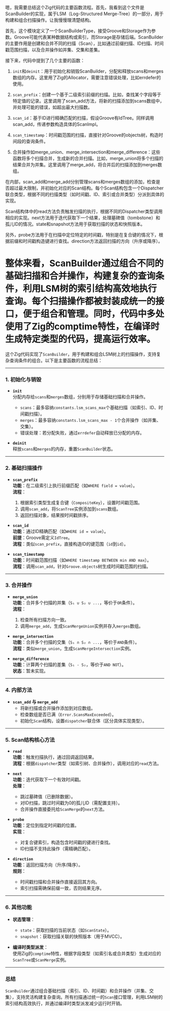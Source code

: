 嗯，我需要总结这个Zig代码的主要函数流程。首先，我看到这个文件是ScanBuilder的实现，属于LSM（Log-Structured Merge-Tree）的一部分，用于构建和组合扫描操作。让我慢慢理清楚结构。

首先，这个模块定义了一个ScanBuilderType，接受Groove和Storage作为参数。Groove可能代表某种数据结构或索引，而Storage是存储后端。ScanBuilder的主要作用是创建和合并不同的扫描（Scan），比如通过前缀扫描、ID扫描、时间戳范围扫描，以及合并操作如并集、交集和差集。

接下来，代码中提到了几个主要的函数：

1. `init`和`deinit`：用于初始化和销毁ScanBuilder，分配和释放scans和merges数组的内存。这里用了Zig的Allocator，需要注意错误处理，比如errdefer的使用。

2. `scan_prefix`：创建一个基于二级索引前缀的扫描。比如，查找某个字段等于特定值的记录。这里调用了scan_add方法，将新的扫描添加到scans数组中，并处理可能的错误，如超出最大扫描数。

3. `scan_id`：基于ID进行精确匹配的扫描，假设Groove有IdTree。同样调用scan_add，传递参数构造具体的ScanImpl。

4. `scan_timestamp`：时间戳范围的扫描，直接针对Groove的objects树，构造时间段的查询条件。

5. 合并操作如merge_union、merge_intersection和merge_difference：这些函数将多个扫描合并，生成新的合并扫描。比如，merge_union将多个扫描的结果合并为并集。这里调用了merge_add，将合并后的扫描添加到merges数组。

在内部，scan_add和merge_add分别管理scans和merges数组的添加，检查是否超过最大限制，并初始化对应的Scan结构。每个Scan结构包含一个Dispatcher联合类型，根据不同的扫描类型（如时间戳、ID、索引或合并类型）分派到具体的实现。

Scan结构体中的read方法负责触发扫描的执行，根据不同的Dispatcher类型调用相应的实现。next方法用于迭代获取下一个结果，处理墓碑值（tombstone）和孤儿ID的情况。state和snapshot方法用于获取扫描的状态和快照版本。

另外，probe方法用于在扫描中定位特定的时间戳，特别是在复合键的情况下，根据前缀和时间戳构造键进行查找。direction方法返回扫描的方向（升序或降序）。

整体来看，ScanBuilder通过组合不同的基础扫描和合并操作，构建复杂的查询条件，利用LSM树的索引结构高效地执行查询。每个扫描操作都被封装成统一的接口，便于组合和管理。同时，代码中多处使用了Zig的comptime特性，在编译时生成特定类型的代码，提高运行效率。
================================================
这个Zig代码实现了`ScanBuilder`，用于构建和组合LSM树上的扫描操作，支持复杂查询条件的组合。以下是主要函数的流程总结：

---

### **1. 初始化与销毁**
- **`init`**  
  分配内存给`scans`和`merges`数组，分别用于存储基础扫描和合并操作。  
  - `scans`：最多容纳`constants.lsm_scans_max`个基础扫描（如索引、ID、时间戳扫描）。  
  - `merges`：最多容纳`constants.lsm_scans_max - 1`个合并操作（如并集、交集）。  
  - 错误处理：若分配失败，通过`errdefer`自动释放已分配的内存。

- **`deinit`**  
  释放`scans`和`merges`的内存，重置`ScanBuilder`状态。

---

### **2. 基础扫描操作**
- **`scan_prefix`**  
  **功能**：在二级索引上执行前缀匹配（如`WHERE field = value`）。  
  **流程**：  
  1. 根据索引类型生成复合键（`CompositeKey`），设置时间戳范围。  
  2. 调用`scan_add`，将`ScanTree`实例添加到`scans`数组。  
  3. 返回扫描对象，结果按时间戳排序。

- **`scan_id`**  
  **功能**：通过ID精确匹配（如`WHERE id = value`）。  
  **前提**：Groove需定义`IdTree`。  
  **流程**：类似`scan_prefix`，直接构造ID的键范围（`id`到`id`）。

- **`scan_timestamp`**  
  **功能**：时间戳范围扫描（如`WHERE timestamp BETWEEN min AND max`）。  
  **流程**：调用`scan_add`，针对`Groove.objects`树生成时间戳范围的扫描。

---

### **3. 合并操作**
- **`merge_union`**  
  **功能**：合并多个扫描的并集（`S₁ ∪ S₂ ∪ ...`，等价于`OR`条件）。  
  **流程**：  
  1. 检查所有扫描方向一致。  
  2. 调用`merge_add`，生成`ScanMergeUnion`实例并存入`merges`数组。

- **`merge_intersection`**  
  **功能**：合并多个扫描的交集（`S₁ ∩ S₂ ∩ ...`，等价于`AND`条件）。  
  **流程**：类似`merge_union`，生成`ScanMergeIntersection`实例。

- **`merge_difference`**  
  **功能**：计算两个扫描的差集（`S₁ - S₂`，等价于`AND NOT`）。  
  **状态**：暂未实现。

---

### **4. 内部方法**
- **`scan_add` 与 `merge_add`**  
  - 将新扫描或合并操作添加到对应数组。  
  - 检查数组是否已满（`Error.ScansMaxExceeded`）。  
  - 初始化`Scan`结构，设置`dispatcher`联合体（区分具体实现类型）。

---

### **5. Scan结构核心方法**
- **`read`**  
  **功能**：触发扫描执行，通过回调返回结果。  
  **流程**：根据`dispatcher`类型（如索引树、合并操作），调用对应的`read`方法。

- **`next`**  
  **功能**：迭代获取下一个有效时间戳。  
  **处理**：  
  - 跳过墓碑值（已删除数据）。  
  - 对ID扫描，跳过时间戳为0的孤儿ID（需配置支持）。  
  - 合并操作直接委托给`ScanMerge`的`next`方法。

- **`probe`**  
  **功能**：定位到指定时间戳的位置。  
  **实现**：  
  - 对复合键索引，构造包含时间戳的键进行查找。  
  - ID扫描不支持此操作（需精确匹配）。

- **`direction`**  
  **功能**：返回扫描方向（升序/降序）。  
  **规则**：  
  - 时间戳扫描和合并操作直接返回其方向。  
  - 索引扫描需确保前缀一致，否则结果无序。

---

### **6. 其他功能**
- **状态管理**：  
  - `state`：获取扫描的当前状态（如`ScanState`）。  
  - `snapshot`：获取扫描关联的快照版本（用于MVCC）。

- **编译时类型派发**：  
  使用Zig的`comptime`特性，根据字段类型（如索引名或合并类型）生成对应的`ScanTree`或`ScanMerge`实例。

---

### **总结**
`ScanBuilder`通过组合基础扫描（索引、ID、时间戳）和合并操作（并集、交集），支持灵活构建复杂查询。所有扫描通过统一的`Scan`接口管理，利用LSM树的索引结构高效执行，并通过编译时类型派发减少运行时开销。